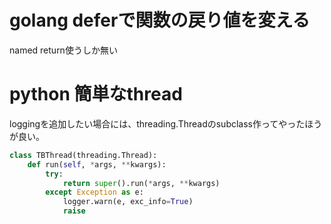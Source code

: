 # golang deferで関数の戻り値を変える

named return使うしか無い

# python 簡単なthread

loggingを追加したい場合には、threading.Threadのsubclass作ってやったほうが良い。

```python
class TBThread(threading.Thread):
    def run(self, *args, **kwargs):
        try:
            return super().run(*args, **kwargs)
        except Exception as e:
            logger.warn(e, exc_info=True)
            raise
```


